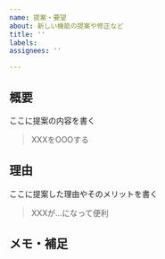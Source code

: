 ```yaml
---
name: 提案・要望
about: 新しい機能の提案や修正など
title: ''
labels:
assignees: ''

---
```


<!--あくまでテンプレートのため、すべて埋める必要はありません-->

## 概要

ここに提案の内容を書く

> XXXをOOOする

## 理由

ここに提案した理由やそのメリットを書く

> XXXが...になって便利

## メモ・補足

